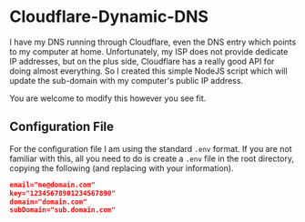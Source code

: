 # Cloudflare-Dynamic-DNS

I have my DNS running through Cloudflare, even the DNS entry which points to my computer at home. Unfortunately, my ISP does not provide dedicate IP addresses, but on the plus side, Cloudflare has a really good API for doing almost everything. So I created this simple NodeJS script which will update the sub-domain with my computer's public IP address.

You are welcome to modify this however you see fit.

## Configuration File

For the configuration file I am using the standard `.env` format. If you are not familiar with this, all you need to do is create a `.env` file in the root directory, copying the following (and replacing with your information).

```json
email="me@domain.com"
key="12345678901234567890"
domain="domain.com"
subDomain="sub.domain.com"
```
